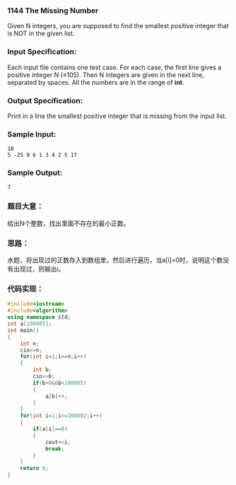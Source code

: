 ### **1144** **The Missing Number**

Given N integers, you are supposed to find the smallest positive integer that is NOT in the given list.

### Input Specification:

Each input file contains one test case. For each case, the first line gives a positive integer N (≤105). Then N integers are given in the next line, separated by spaces. All the numbers are in the range of **int**.

### Output Specification:

Print in a line the smallest positive integer that is missing from the input list.

### Sample Input:

```in
10
5 -25 9 6 1 3 4 2 5 17
```

### Sample Output:

```out
7
```

### 题目大意：

给出N个整数，找出里面不存在的最小正数。

### 思路：

水题，将出现过的正数存入到数组里，然后进行遍历，当a[i]=0时，说明这个数没有出现过，则输出i。

### 代码实现：

```c++
#include<iostream>
#include<algorithm>
using namespace std;
int a[100005];
int main()
{
    int n;
    cin>>n;
    for(int i=1;i<=n;i++)
    {
        int b;
        cin>>b;
        if(b>0&&b<100005)
        {
            a[b]++;
        }
    }
    for(int i=1;i<=100002;i++)
    {
        if(a[i]==0)
        {
            cout<<i;
            break;
        }
    }
    return 0;
}
```